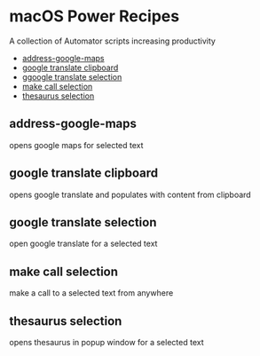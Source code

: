 # macOS Power Recipes

A collection of Automator scripts increasing productivity

- [address-google-maps](#address-google-maps)
- [google translate clipboard](#google-translate-clipboard)
- [ggoogle translate selection](#ggoogle-translate-selection)
- [make call selection](#make-call-selection)
- [thesaurus selection](#thesaurus-selection)

## address-google-maps

opens google maps for selected text

## google translate clipboard

opens google translate and populates with content from clipboard

## google translate selection

open google translate for a selected text

## make call selection

make a call to a selected text from anywhere

## thesaurus selection

opens thesaurus in popup window for a selected text
